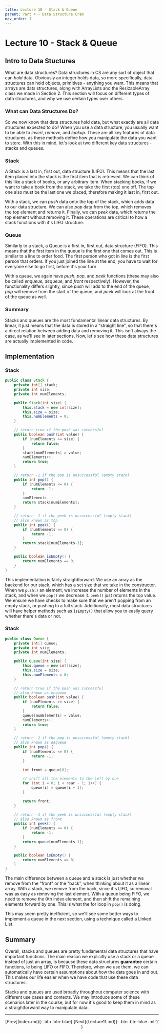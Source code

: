 ```yaml
---
title: Lecture 10 - Stack & Queue
parent: Part 4 - Data Structure Cram
nav_order: 1
---
```


# Lecture 10 - Stack & Queue

## Intro to Data Stuctures

What are data structures? Data structures in CS are any sort of object that can *hold* data. Obviously an integer holds data, so more specifically, data structures can hold objects, primitives - anything you want. This means that arrays are data structures, along with ArrayLists and the ResizableArray class we made in Section 2. This section will focus on different types of data structures, and why we use certain types over others.

### What can Data Structures Do?

So we now know that data structures hold data, but what exactly are all data structures expected to do? When you use a data structure, you usually want to be able to *insert*, *remove*, and *lookup*. These are all key features of data structures, as these methods define how you manipulate the data you want to store. With this in mind, let's look at two different key data structures - stacks and queues.

### Stack

A Stack is a last in, first out, data structure (LIFO). This means that the last item placed into the stack is the first item that is retrieved. We can think of this like a stack of books, or any arbitrary item. When stacking books, if we want to take a book from the stack, we take the first (top) one off. The top one also must be the last one we placed, therefore making it last in, first out.

With a stack, we can *push* data onto the top of the stack, which adds data to our data structure. We can also *pop* data from the top, which removes the top element and returns it. Finally, we can *peek* data, which returns the top element without removing it. These operations are critical to how a stack functions with it's LIFO structure.

### Queue

Similarly to a stack, a Queue is a first in, first out, data structure (FIFO). This means that the first item in the queue is the first one that comes out. This is similar to a line to order food. The first person who got in line is the first person that orders. If you just joined the line at the end, you have to wait for everyone else to go first, before it's your turn.

With a queue, we again have *push*, *pop*, and *peek* functions (these may also be called *enqueue*, *dequeue*, and *front* respectively). However, the functionality differs slightly, since *push* will add to the end of the queue, *pop* will remove from the start of the queue, and *peek* will look at the front of the queue as well.

### Summary

Stacks and queues are the most fundamental linear data structures. By linear, it just means that the data is stored in a "straight line", so that there's a direct relation between adding data and removing it. This isn't always the case, as we'll see in later sections. Now, let's see how these data structures are actually implemented in code.

## Implementation

### Stack

```java
public class Stack {
    private int[] stack;
    private int size;
    private int numElements;

    public Stack(int size) {
        this.stack = new int[size];
        this.size = size;
        this.numElements = 0;
    }

    // return true if the push was successful
    public boolean push(int value) {
        if (numElements >= size) {
            return false;
        }
        stack[numElements] = value;
        numElements++;
        return true;
    }

    // return -1 if the pop is unsuccessful (empty stack)
    public int pop() {
        if (numElements <= 0) {
            return -1;
        }
        numElements--;
        return stack[numElements];
    }

    // return -1 if the peek is unsuccessful (empty stack)
    // also known as top
    public int peek() {
        if (numElements <= 0) {
            return -1;
        }
        return stack[numElements-1];
    }

    public boolean isEmpty() {
        return numElements == 0;
    }
}
```

This implementation is fairly straightforward. We use an array as the backend for our stack, which has a set size that we take in the constructor. When we `push()` an element, we increase the number of elements in the stack, and when we `pop()` we decrease it. `peek()` just returns the top value. We ensure we have checks to make sure that we aren't popping from an empty stack, or pushing to a full stack. Additionally, most data structures will have helper methods such as `isEmpty()` that allow you to easily query whether there's data or not.

### Stack

```java
public class Queue {
    private int[] queue;
    private int size;
    private int numElements;

    public Queue(int size) {
        this.queue = new int[size];
        this.size = size;
        this.numElements = 0;
    }

    // return true if the push was successful
    // also known as enqueue
    public boolean push(int value) {
        if (numElements >= size) {
            return false;
        }
        queue[numElements] = value;
        numElements++;
        return true;
    }

    // return -1 if the pop is unsuccessful (empty stack)
    // also known as dequeue
    public int pop() {
        if (numElements <= 0) {
            return -1;
        }
        
        int front = queue[0];

        // shift all the elements to the left by one
        for (int i = 0; i < rear - 1; i++) {
            queue[i] = queue[i + 1];
        }

        return front;
    }

    // return -1 if the peek is unsuccessful (empty stack)
    // also known as front
    public int peek() {
        if (numElements <= 0) {
            return -1;
        }
        return queue[numElements-1];
    }

    public boolean isEmpty() {
        return numElements == 0;
    }
}
```
The main difference between a queue and a stack is just whether we remove from the "front" or the "back", when thinking about it as a linear array. With a stack, we remove from the back, since it's LIFO, so removal was as easy as removing the last element. With a queue being FIFO, we need to remove the 0th index element, and then shift the remaining elements forward by one. This is what the for loop in `pop()` is doing.

This may seem pretty inefficient, so we'll see some better ways to implement a queue in the next section, using a technique called a Linked List.

## Summary

Overall, stacks and queues are pretty fundamental data structures that have important functions. The main reason we explicitly use a stack or a queue instead of just an array, is because these data structures **guarantee** certain functions, ie being LIFO or FIFO. Therefore, when we use them, we can automatically have certain assumptions about how the data goes in and out. This makes our life easier when we have code that use these data structures.

Stacks and queues are used broadly throughout computer science with different use cases and contexts. We may introduce some of these scenarios later in the course, but for now it's good to keep them in mind as a straightforward way to manipulate data.

***

<span class="fs-4" style="text-align:center; display:block">
[Prev](index.md){: .btn .btn-blue}
[Next](Lecture11.md){: .btn .btn-blue .ml-2 }
</span>